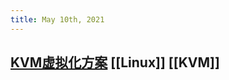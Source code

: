 ```yaml
---
title: May 10th, 2021
---
```


## [KVM虚拟化方案](http://www.skywind.me/blog/archives/2530) [[Linux]] [[KVM]]
###
